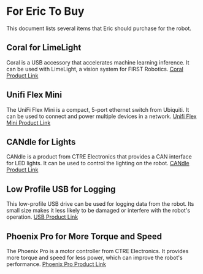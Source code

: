 # For Eric To Buy

This document lists several items that Eric should purchase for the robot.

## Coral for LimeLight

Coral is a USB accessory that accelerates machine learning inference. It can be used with LimeLight, a vision system for FIRST Robotics. [Coral Product Link](https://coral.ai/products/accelerator)

## Unifi Flex Mini

The UniFi Flex Mini is a compact, 5-port ethernet switch from Ubiquiti. It can be used to connect and power multiple devices in a network. [Unifi Flex Mini Product Link](https://store.ui.com/us/en/collections/unifi-switching-utility-mini/products/usw-flex-mini)

## CANdle for Lights

CANdle is a product from CTRE Electronics that provides a CAN interface for LED lights. It can be used to control the lighting on the robot. [CANdle Product Link](https://store.ctr-electronics.com/candle/)

## Low Profile USB for Logging

This low-profile USB drive can be used for logging data from the robot. Its small size makes it less likely to be damaged or interfere with the robot's operation. [USB Product Link](https://www.amazon.com/ZZ-Low-Profile-Storage-Portable-Lanyard/dp/B0828YBVPK?source=ps-sl-shoppingads-lpcontext&psc=1)

## Phoenix Pro for More Torque and Speed

The Phoenix Pro is a motor controller from CTRE Electronics. It provides more torque and speed for less power, which can improve the robot's performance. [Phoenix Pro Product Link](https://store.ctr-electronics.com/phoenix-pro/)
